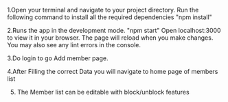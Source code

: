 1.Open your terminal and navigate to your project directory. Run the following command to install all the required dependencies
   "npm install"

2.Runs the app in the development mode. 
"npm start"
 Open localhost:3000 to view it in your browser. The page will reload when you make changes.
You may also see any lint errors in the console.


3.Do login to go Add member page.

4.After Filling the correct Data you will navigate to home page of members list

5. The Member list can be editable with block/unblock features
